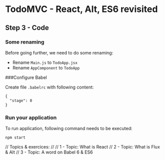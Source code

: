 
# TodoMVC - React, Alt, ES6 revisited


## Step 3 - Code

### Some renaming

Before going further, we need to do some renaming:

- Rename `Main.js` to `TodoApp.jsx`
- Rename `AppComponent` to `TodoApp`



###Configure Babel

Create file `.babelrc` with following content: 

``` 
{
  "stage": 0
}
```

### Run your application

To run application, following command needs to be executed:

```
npm start
```

// Topics & exercices:
//
// 1 - Topic: What is React
// 2 - Topic: What is Flux & Alt
// 3 - Topic: A word on Babel 6 & ES6
